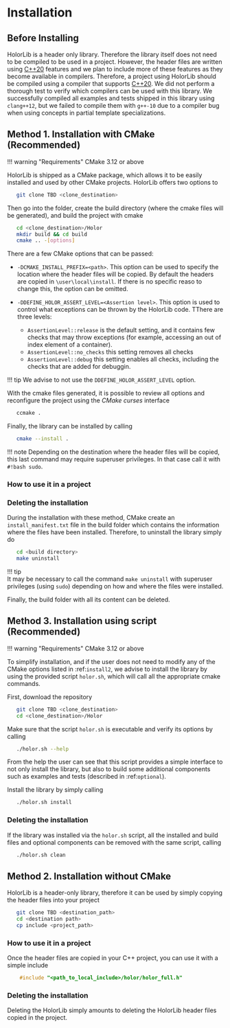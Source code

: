 # Installation


## Before Installing
HolorLib is a header only library. Therefore the library itself does not need to be compiled to be used in a project. However, the header files are written using [C++20](https://en.cppreference.com/w/cpp/20) features and we plan to include more of these features as they become available in compilers. Therefore, a project using HolorLib should be compiled using a compiler that supports [C++20](https://en.cppreference.com/w/cpp/20).
We did not perform a thorough test to verify which compilers can be used with this library. We successfully compiled all examples and tests shipped in this library using `clang++12`, but we failed to compile them with `g++-10` due to a compiler bug when using concepts in partial template specializations. 



## Method 1. Installation with CMake (Recommended)

!!! warning "Requirements"
    CMake 3.12 or above

HolorLib is shipped as a CMake package, which allows it to be easily installed and used by other CMake projects. HolorLib offers two options to 



``` bash
   git clone TBD <clone_destination>
```

Then go into the folder, create the build directory (where the cmake files will be generated), and build the project with cmake

``` bash
   cd <clone_destination>/Holor
   mkdir build && cd build
   cmake .. -[options]
```

There are a few CMake options that can be passed:

* ``-DCMAKE_INSTALL_PREFIX=<path>``. This option can be used to specify the location where the header files will be copied. By default the headers are copied in ``\user\local\install``. If there is no specific reaso to change this, the option can be omitted.
* ``-DDEFINE_HOLOR_ASSERT_LEVEL=<Assertion level>``. This option is used to control what exceptions can be thrown by the HolorLib code. TThere are three levels:
   
   - ``AssertionLevel::release`` is the default setting, and it contains few checks that may throw exceptions (for example, accessing an out of index element of a container).
   - ``AssertionLevel::no_checks`` this setting removes all checks
   - ``AssertionLevel::debug`` this setting enables all checks, including the checks that are added for debuggin. 

!!! tip
    We advise to not use the ``DDEFINE_HOLOR_ASSERT_LEVEL`` option.


With the cmake files generated, it is possible to review all options and reconfigure the project using the *CMake curses* interface

``` bash
   ccmake .
```

Finally, the library can be installed by calling

``` bash
   cmake --install .
```

!!! note
    Depending on the destination where the header files will be copied, this last command may require superuser privileges. In that case call it with `#!bash sudo`.


### How to use it in a project

### Deleting the installation
During the installation with these method, CMake create an ``install_manifest.txt`` file in the build folder which contains the information where the files have been installed.
Therefore, to uninstall the library simply do

``` bash
   cd <build directory>
   make uninstall
```
!!! tip   
    It may be necessary to call the command ``make uninstall`` with superuser privileges (using ``sudo``) depending on how and where the files were installed.

Finally, the build folder with all its content can be deleted.




## Method 3. Installation using script (Recommended)
!!! warning "Requirements"
    CMake 3.12 or above


To simplify installation, and if the user does not need to modify any of the CMake options listed in :ref:`install2`, we advise to install the library by using the provided script ``holor.sh``, which will call all the appropriate cmake commands.

First, download the repository

``` bash
   git clone TBD <clone_destination>
   cd <clone_destination>/Holor
```

Make sure that the script ``holor.sh`` is executable and verify its options by calling

``` bash
   ./holor.sh --help
```

From the help the user can see that this script provides a simple interface to not only install the library, but also to build some additional components such as examples and tests (described in :ref:`optional`). 


Install the library by simply calling

``` bash
   ./holor.sh install
```




### Deleting the installation
If the library was installed via the ``holor.sh`` script, all the installed and build files and optional components can be removed with the same script, calling

``` bash
   ./holor.sh clean
```



## Method 2. Installation without CMake
HolorLib is a header-only library, therefore it can be used by simply copying the header files into your project

``` bash
   git clone TBD <destination_path>
   cd <destination path>
   cp include <project_path>
```

### How to use it in a project
Once the header files are copied in your C++ project, you can use it with a simple include
``` cpp
    #include "<path_to_local_include>/holor/holor_full.h"
```


### Deleting the installation
Deleting the HolorLib simply amounts to deleting the HolorLib header files copied in the project.



